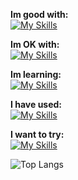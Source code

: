 **Im good with:** <br>
[![My Skills](https://skillicons.dev/icons?i=godot,py,svelte)](https://github.com/cyteon)

**Im OK with:** <br>
[![My Skills](https://skillicons.dev/icons?i=js,mongodb,react,tailwindcss,linux)](https://github.com/cyteon)

**Im learning:** <br>
[![My Skills](https://skillicons.dev/icons?i=cs,firebase,go,rust)](https://github.com/cyteon)

**I have used:** <br>
[![My Skills](https://skillicons.dev/icons?i=java)](https://github.com/cyteon)

**I want to try:** <br>
[![My Skills](https://skillicons.dev/icons?i=lua,ruby)](https://github.com/cyteon)

![Top Langs](https://cyteon-github-readme-stats.vercel.app/api/top-langs/?username=cyteon&layout=donut-vertical&exclude_repo=github-readme-stats,forge-serverlogger&langs_count=8)

